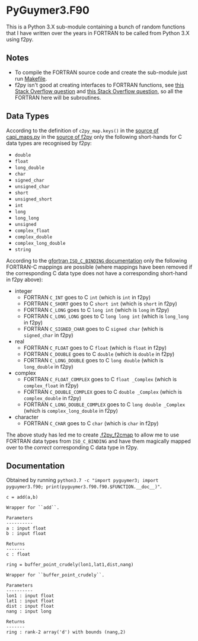 # PyGuymer3.F90

This is a Python 3.X sub-module containing a bunch of random functions that I have written over the years in FORTRAN to be called from Python 3.X using f2py.

## Notes

* To compile the FORTRAN source code and create the sub-module just run [Makefile](Makefile).
* f2py isn't good at creating interfaces to FORTRAN functions, see [this Stack Overflow question](https://stackoverflow.com/questions/10913003/f2py-array-valued-functions) and [this Stack Overflow question](https://stackoverflow.com/questions/18669814/when-using-f2py-function-scope-within-fortran-module-different-than-when-compil), so all the FORTRAN here will be subroutines.

## Data Types

According to the definition of `c2py_map.keys()` in the [source of capi_maps.py](https://github.com/numpy/numpy/blob/master/numpy/f2py/capi_maps.py) in the [source of f2py](https://github.com/numpy/numpy/tree/master/numpy/f2py) only the following short-hands for C data types are recognised by f2py:

* `double`
* `float`
* `long_double`
* `char`
* `signed_char`
* `unsigned_char`
* `short`
* `unsigned_short`
* `int`
* `long`
* `long_long`
* `unsigned`
* `complex_float`
* `complex_double`
* `complex_long_double`
* `string`

According to the [gfortran `ISO_C_BINDING` documentation](https://gcc.gnu.org/onlinedocs/gfortran/ISO_005fC_005fBINDING.html) only the following FORTRAN-C mappings are possible (where mappings have been removed if the corresponding C data type does not have a corresponding short-hand in f2py above):

* integer
    * FORTRAN `C_INT` goes to C `int` (which is `int` in f2py)
    * FORTRAN `C_SHORT` goes to C `short int` (which is `short` in f2py)
    * FORTRAN `C_LONG` goes to C `long int` (which is `long` in f2py)
    * FORTRAN `C_LONG_LONG` goes to C `long long int` (which is `long_long` in f2py)
    * FORTRAN `C_SIGNED_CHAR` goes to C `signed char` (which is `signed_char` in f2py)
* real
    * FORTRAN `C_FLOAT` goes to C `float` (which is `float` in f2py)
    * FORTRAN `C_DOUBLE` goes to C `double` (which is `double` in f2py)
    * FORTRAN `C_LONG_DOUBLE` goes to C `long double` (which is `long_double` in f2py)
* complex
    * FORTRAN `C_FLOAT_COMPLEX` goes to C `float _Complex` (which is `complex_float` in f2py)
    * FORTRAN `C_DOUBLE_COMPLEX` goes to C `double _Complex` (which is `complex_double` in f2py)
    * FORTRAN `C_LONG_DOUBLE_COMPLEX` goes to C `long double _Complex` (which is `complex_long_double` in f2py)
* character
    * FORTRAN `C_CHAR` goes to C `char` (which is `char` in f2py)

The above study has led me to create [.f2py_f2cmap](.f2py_f2cmap) to allow me to use FORTRAN data types from `ISO_C_BINDING` and have them magically mapped over to the *correct* corresponding C data type in f2py.

## Documentation

Obtained by running `python3.7 -c "import pyguymer3; import pyguymer3.f90; print(pyguymer3.f90.f90.$FUNCTION.__doc__)"`.

```
c = add(a,b)

Wrapper for ``add``.

Parameters
----------
a : input float
b : input float

Returns
-------
c : float
```

```
ring = buffer_point_crudely(lon1,lat1,dist,nang)

Wrapper for ``buffer_point_crudely``.

Parameters
----------
lon1 : input float
lat1 : input float
dist : input float
nang : input long

Returns
-------
ring : rank-2 array('d') with bounds (nang,2)
```
